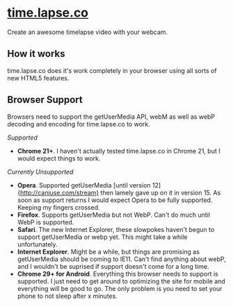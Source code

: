 [time.lapse.co](http://time.lapse.co)
=============

Create an awesome timelapse video with your webcam.

How it works
------------

time.lapse.co does it's work completely in your browser using all sorts of new HTML5 features.

Browser Support
---------------
Browsers need to support the getUserMedia API, webM as well as webP decoding and encoding for time.lapse.co to work.

*Supported*
*   **Chrome 21+**. I haven't actually tested time.lapse.co in Chrome 21, but I would expect things to work.

*Currently Unsupported*
*   **Opera**. Supported getUserMedia [until version 12]{http://caniuse.com/stream} then lamely gave up on it in version 15. As soon as support returns I would expect Opera to be fully supported. Keeping my fingers crossed.
*   **Firefox**. Supports getUserMedia but not WebP. Can't do much until WebP is supported.
*   **Safari**. The new Internet Explorer, these slowpokes haven't begun to support getUserMedia or webp yet. This might take a while unfortunately.
*   **Internet Explorer**. Might be a while, but things are promising as getUserMedia should be coming to IE11. Can't find anything about webP, and I wouldn't be suprised if support doesn't come for a long time.
*   **Chrome 29+ for Android**. Everything this browser needs to support is supported. I just need to get around to optimizing the site for mobile and everything will be good to go. The only problem is you need to set your phone to not sleep after x minutes.

